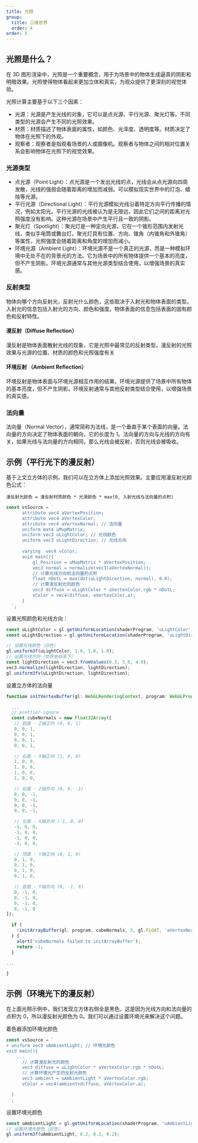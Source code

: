 ```yaml
---
title: 光照
group:
  title: 三维世界
  order: 4
order: 5
---
```


## 光照是什么？

在 3D 图形渲染中，光照是一个重要概念，用于为场景中的物体生成逼真的阴影和明暗效果。光照使得物体看起来更加立体和真实，为观众提供了更深刻的视觉体验。

光照计算主要基于以下三个因素：

- 光源：光源是产生光线的对象，它可以是点光源、平行光源、聚光灯等。不同类型的光源会产生不同的光照效果。
- 材质：材质描述了物体表面的属性，如颜色、光泽度、透明度等。材质决定了物体在光照下的外观。
- 观察者：观察者是指观看场景的人或摄像机。观察者与物体之间的相对位置关系会影响物体在光照下的视觉效果。

### 光源类型

- 点光源（Point Light）：点光源是一个发出光线的点，光线会从点光源向四周发散，光线的强弱会随着距离的增加而减弱。可以模拟现实世界中的灯泡、蜡烛等光源。
- 平行光源（Directional Light）：平行光源模拟光线沿着特定方向平行传播的情况，例如太阳光。平行光源的光线被认为是无限远，因此它们之间的距离对光照强度没有影响。这种光源在场景中产生平行且一致的阴影。
- 聚光灯（Spotlight）：聚光灯是一种定向光源，它在一个锥形范围内发射光线，类似手电筒或舞台灯。聚光灯具有位置、方向、锥角（内锥角和外锥角）等属性，光照强度会随着距离和角度的增加而减小。
- 环境光源（Ambient Light）：环境光源不是一个真正的光源，而是一种模拟环境中无处不在的背景光的方法。它为场景中的所有物体提供一个基本的亮度，但不产生阴影。环境光源通常与其他光源类型结合使用，以增强场景的真实感。

### 反射类型

物体向哪个方向反射光，反射光什么颜色，这些取决于入射光和物体表面的类型。入射光的信息包括入射光的方向、颜色和强度。物体表面的信息包括表面的固有颜色和反射特性。

#### 漫反射（Diffuse Reflection）

漫反射是物体表面散射光线的现象，它是光照中最常见的反射类型。漫反射的光照效果与光源的位置、材质的颜色和光照强度有关

#### 环境反射 （Ambient Reflection）

环境反射是物体表面与环境光源相互作用的结果。环境光源提供了场景中所有物体的基本亮度，但不产生阴影。环境反射通常与其他反射类型结合使用，以增强场景的真实感。

### 法向量

法向量（Normal Vector），通常简称为法线，是一个垂直于某个表面的向量。法向量的方向决定了物体表面的朝向，它的长度为 1。法向量的方向与光线的方向有关，如果光线与法向量的方向相同，那么光线会被反射，否则光线会被吸收。

## 示例（平行光下的漫反射）

基于上文立方体的示例，我们可以在立方体上添加光照效果。主要应用漫反射光颜色公式：

```
漫反射光颜色 = 漫反射材质颜色 * 光源颜色 * max(0, 入射光线与法向量的点积)
```

```ts
const vsSource = `
      attribute vec4 aVertexPosition;
      attribute vec4 aVertexColor;
      attribute vec4 aVertexNormal; // 法向量
      uniform mat4 uMvpMatrix;
      uniform vec3 uLightColor; // 光线颜色
      uniform vec3 uLightDirection; // 光线方向
    
      varying  vec4 vColor;
      void main(){
          gl_Position = uMvpMatrix * aVertexPosition;
          vec3 normal = normalize(vec3(aVertexNormal));
          // 计算光线方向和法向量的点积
          float nDotL = max(dot(uLightDirection, normal), 0.0);
          // 计算漫反射光的颜色
          vec3 diffuse = uLightColor * aVertexColor.rgb * nDotL;
          vColor = vec4(diffuse, aVertexColor.a);
      }
  `;
```

设置光照颜色和光线方向：

```ts
const uLightColor = gl.getUniformLocation(shaderProgram, 'uLightColor');
const uLightDirection = gl.getUniformLocation(shaderProgram, 'uLightDirection');

// 设置光线颜色（白色）
gl.uniform3f(uLightColor, 1.0, 1.0, 1.0);
// 设置光线方向（世界坐标系下）
const lightDirection = vec3.fromValues(0.3, 3.0, 4.0);
vec3.normalize(lightDirection, lightDirection);
gl.uniform3fv(uLightDirection, lightDirection);
```

设置立方体的法向量

```ts
function initVertexBuffer(gl: WebGLRenderingContext, program: WebGLProgram) {

  ...
  // prettier-ignore
  const cubeNormals = new Float32Array([
   // 前面 - Z轴正向 (0, 0, 1)
   0, 0, 1,
   0, 0, 1,
   0, 0, 1,
   0, 0, 1,

   // 右面 - X轴正向 (1, 0, 0)
   1, 0, 0,
   1, 0, 0,
   1, 0, 0,
   1, 0, 0,

   // 后面 - Z轴负向 (0, 0, -1)
   0, 0, -1,
   0, 0, -1,
   0, 0, -1,
   0, 0, -1,

   // 左面 - X轴负向 (-1, 0, 0)
   -1, 0, 0,
   -1, 0, 0,
   -1, 0, 0,
   -1, 0, 0,

   // 顶面 - Y轴正向 (0, 1, 0)
   0, 1, 0,
   0, 1, 0,
   0, 1, 0,
   0, 1, 0,

   // 底面 - Y轴负向 (0, -1, 0)
   0, -1, 0,
   0, -1, 0,
   0, -1, 0,
   0, -1, 0
]);

  if (
    !initArrayBuffer(gl, program, cubeNormals, 3, gl.FLOAT, 'aVertexNormal')
  ) {
    alert('cubeNormals failed to initArrayBuffer');
    return -1;
  }

...

}


```

<code src="../demos/3d/lightedCube.tsx"></code>

## 示例（环境光下的漫反射）

在上面光照示例中，我们发现立方体右侧全是黑色，这是因为光线方向和法向量的点积为 0，所以漫反射光颜色为 0。我们可以通过设置环境光来解决这个问题。

着色器添加环境光颜色

```ts
const vsSource = `
+ uniform vec3 uAmbientLight; // 环境光颜色
void main(){
    ...
      // 计算漫反射光的颜色
      vec3 diffuse = uLightColor * aVertexColor.rgb * nDotL;
      // 计算环境光产生的反射光颜色
      vec3 ambient = uAmbientLight * aVertexColor.rgb;
      vColor = vec4(ambient+diffuse, aVertexColor.a);

  }
 `;
```

设置环境光颜色

```ts
const uAmbientLight = gl.getUniformLocation(shaderProgram, 'uAmbientLight');
// 设置环境光颜色（灰色）
gl.uniform3f(uAmbientLight, 0.2, 0.2, 0.2);
```

<code src="../demos/3d/lightedCubeAmbient.tsx"></code>
